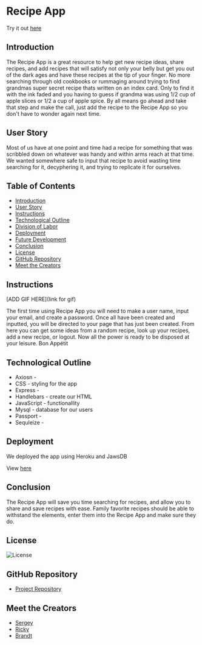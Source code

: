 # Recipe App
Try it out [here](https://zw16recipeapp.herokuapp.com/)

## Introduction
The Recipe App is a great resource to help get new recipe ideas, share recipes, and add recipes that will satisfy not only your belly but get you out of the dark ages and have these recipes at the tip of your finger. No more searching through old cookbooks or rummaging around trying to find grandmas super secret recipe thats written on an index card. Only to find it with the ink faded and you having to guess if grandma was using 1/2 cup of apple slices or 1/2 a cup of apple spice. By all means go ahead and take that step and make the call, just add the recipe to the Recipe App so you don't have to wonder again next time.

## User Story
Most of us have at one point and time had a recipe for something that was scribbled down on whatever was handy and within arms reach at that time. We wanted somewhere safe to input that recipe to avoid wasting time searching for it, decyphering it, and trying to replicate it for ourselves.

## Table of Contents
  - [Introduction](#introduction)
  - [User Story](#user-story)
  - [Instructions](#instructions)
  - [Technological Outline](#technological-outline)
  - [Division of Labor](#division-of-labor)
  - [Deployment](#deployment)
  - [Future Development](#future-development)
  - [Conclusion](#conclusion)
  - [License](#license)
  - [GitHub Repository](#github-repository)
  - [Meet the Creators](#meet-the-creators)

## Instructions
[ADD GIF HERE](link for gif)

The first time using Recipe App you will need to make a user name, input your email, and create a password. Once all have been created and inputted, you will be directed to your page that has just been created. From here you can get some ideas from a random recipe, look up your recipes, add a new recipe, or logout.  Now all the power is ready to be disposed at your leisure. Bon Appétit 




## Technological Outline
* Axiosn -
* CSS - styling for the app
* Express - 
* Handlebars - create our HTML
* JavaScript - functionallity
* Mysql - database for our users
* Passport - 
* Sequleize - 
  
## Deployment
We deployed the app using Heroku and JawsDB

View [here](https://zw16recipeapp.herokuapp.com/)

## Conclusion
The Recipe App will save you time searching for recipes, and allow you to share and save recipes with ease. Family favorite recipes should be able to withstand the elements, enter them into the Recipe App and make sure they do.

## License
![License](https://img.shields.io/badge/License-MIT-blue)

## GitHub Repository
- [Project Repository](https://github.com/rjustin16/recipeapps)

## Meet the Creators
- [Sergey](https://github.com/slugovoy)
- [Ricky](https://github.com/rjustin16)
- [Brandt](https://github.com/brandt-fricker)

